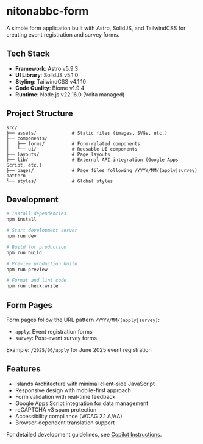 # nitonabbc-form

A simple form application built with Astro, SolidJS, and TailwindCSS for creating event registration and survey forms.

## Tech Stack

- **Framework**: Astro v5.9.3
- **UI Library**: SolidJS v5.1.0
- **Styling**: TailwindCSS v4.1.10
- **Code Quality**: Biome v1.9.4
- **Runtime**: Node.js v22.16.0 (Volta managed)

## Project Structure

```text
src/
├── assets/             # Static files (images, SVGs, etc.)
├── components/
│   ├── forms/          # Form-related components
│   └── ui/             # Reusable UI components
├── layouts/            # Page layouts
├── lib/                # External API integration (Google Apps Script, etc.)
├── pages/              # Page files following /YYYY/MM/(apply|survey) pattern
└── styles/             # Global styles
```

## Development

```bash
# Install dependencies
npm install

# Start development server
npm run dev

# Build for production
npm run build

# Preview production build
npm run preview

# Format and lint code
npm run check:write
```

## Form Pages

Form pages follow the URL pattern `/YYYY/MM/(apply|survey)`:

- `apply`: Event registration forms
- `survey`: Post-event survey forms

Example: `/2025/06/apply` for June 2025 event registration

## Features

- Islands Architecture with minimal client-side JavaScript
- Responsive design with mobile-first approach
- Form validation with real-time feedback
- Google Apps Script integration for data management
- reCAPTCHA v3 spam protection
- Accessibility compliance (WCAG 2.1 A/AA)
- Browser-dependent translation support

For detailed development guidelines, see [Copilot Instructions](.github/copilot-instructions.md).
